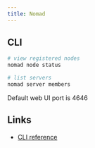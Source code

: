 ```yaml
---
title: Nomad
---
```


## CLI

```bash
# view registered nodes
nomad node status

# list servers
nomad server members
```

Default web UI port is 4646

## Links
* [CLI reference](https://www.nomadproject.io/docs/commands/index.html)
